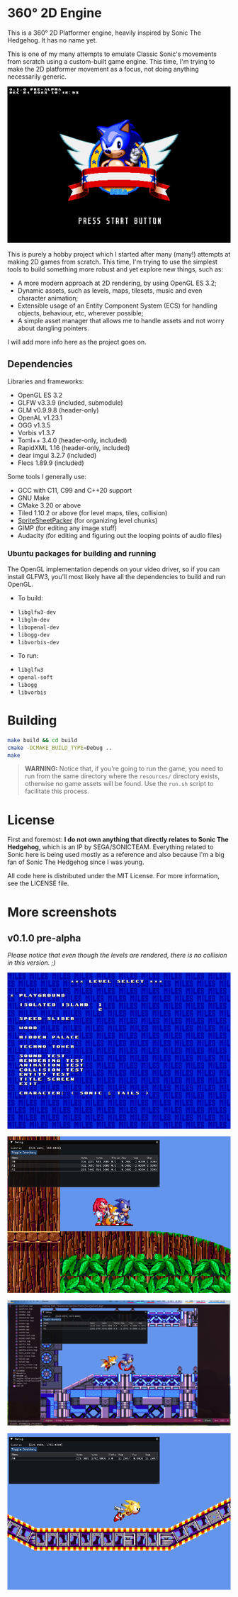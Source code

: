 # 360° 2D Engine

This is a 360° 2D Platformer engine, heavily inspired by Sonic The Hedgehog. It has no name yet.

This is one of my many attempts to emulate Classic Sonic's movements from scratch using a custom-built game engine. This time, I'm trying to make the 2D platformer movement as a focus, not doing anything necessarily generic.

<center>

![Title Screen with Sonic, build date information and a "PRESS START BUTTON" text](./screenshots/titlescreen.png)

</center>

This is purely a hobby project which I started after many (many!) attempts at making 2D games from scratch. This time, I'm trying to use the simplest tools to build something more robust and yet explore new things, such as:

- A more modern approach at 2D rendering, by using OpenGL ES 3.2;
- Dynamic assets, such as levels, maps, tilesets, music and even character animation;
- Extensible usage of an Entity Component System (ECS) for handling objects, behaviour, etc, wherever possible;
- A simple asset manager that allows me to handle assets and not worry about dangling pointers.

I will add more info here as the project goes on.

## Dependencies

Libraries and frameworks:

- OpenGL ES 3.2
- GLFW v3.3.9 (included, submodule)
- GLM v0.9.9.8 (header-only)
- OpenAL v1.23.1
- OGG v1.3.5
- Vorbis v1.3.7
- Toml++ 3.4.0 (header-only, included)
- RapidXML 1.16 (header-only, included)
- dear imgui 3.2.7 (included)
- Flecs 1.89.9 (included)

Some tools I generally use:

- GCC with C11, C99 and C++20 support
- GNU Make
- CMake 3.20 or above
- Tiled 1.10.2 or above (for level maps, tiles, collision)
- [SpriteSheetPacker](http://amakaseev.github.io/sprite-sheet-packer/) (for organizing level chunks)
- GIMP (for editing any image stuff)
- Audacity (for editing and figuring out the looping points of audio files)

### Ubuntu packages for building and running

The OpenGL implementation depends on your video driver, so if you can install GLFW3, you'll most likely have all the dependencies to build and run OpenGL.

* To build:

- `libglfw3-dev`
- `libglm-dev`
- `libopenal-dev`
- `libogg-dev`
- `libvorbis-dev`

* To run:

- `libglfw3`
- `openal-soft`
- `libogg`
- `libvorbis`

# Building

```bash
make build && cd build
cmake -DCMAKE_BUILD_TYPE=Debug ..
make
```

> **WARNING:** Notice that, if you're going to run the game, you need to run from the same directory where the `resources/` directory exists, otherwise no game assets will be found. Use the `run.sh` script to facilitate this process.

# License

First and foremost: **I do not own anything that directly relates to Sonic The Hedgehog**, which is an IP by SEGA/SONICTEAM. Everything related to Sonic here is being used mostly as a reference and also because I'm a big fan of Sonic The Hedgehog since I was young.

All code here is distributed under the MIT License. For more information, see the LICENSE file.


# More screenshots

## v0.1.0 pre-alpha

_Please notice that even though the levels are rendered, there is no collision in this version. ;)_

<center>

![Level Select screen.](./screenshots/levelselect.png)

![Wood Zone with three characters at same time.](./screenshots/wood-3chars.png)

![Techno Tower Zone](./screenshots/technotower.png)

![Super Sonic](./screenshots/supersonic.png)

</center>
